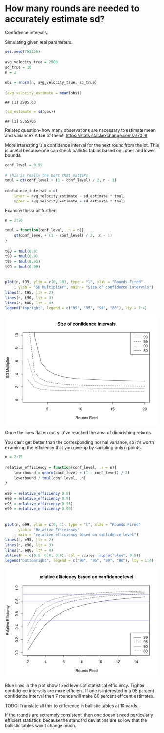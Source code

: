How many rounds are needed to accurately estimate sd?
================

Confidence intervals.

Simulating given real parameters.

``` r
set.seed(793230)

avg_velocity_true = 2900
sd_true = 10
n = 2

obs = rnorm(n, avg_velocity_true, sd_true)

(avg_velocity_estimate = mean(obs))
```

    ## [1] 2905.63

``` r
(sd_estimate = sd(obs))
```

    ## [1] 5.65706

Related question- how many observations are necessary to estimate mean and variance? A **ton** of them!! <https://stats.stackexchange.com/a/7008>

More interesting is a confidence interval for the next round from the lot. This is useful because one can check ballistic tables based on upper and lower bounds.

``` r
conf_level = 0.95

# This is really the part that matters
tmul = qt(conf_level + (1 - conf_level) / 2, n - 1)

confidence_interval = c(
    lower = avg_velocity_estimate - sd_estimate * tmul,
    upper = avg_velocity_estimate + sd_estimate * tmul)
```

Examine this a bit further:

``` r
n = 2:20

tmul = function(conf_level, .n = n){
    qt(conf_level + (1 - conf_level) / 2, .n - 1)
}

t80 = tmul(0.8)
t90 = tmul(0.9)
t95 = tmul(0.95)
t99 = tmul(0.99)


plot(n, t99, ylim = c(0, 10), type = "l", xlab = "Rounds Fired"
    , ylab = "SD Multiplier", main = "Size of confidence intervals")
lines(n, t95, lty = 2)
lines(n, t90, lty = 3)
lines(n, t80, lty = 4)
legend("topright", legend = c("99", "95", "90", "80"), lty = 1:4)
```

![](sd_files/figure-markdown_github/unnamed-chunk-3-1.png)

Once the lines flatten out you've reached the area of diminishing returns.

You can't get better than the corresponding normal variance, so it's worth examining the efficiency that you give up by sampling only n points.

``` r
n = 2:15

relative_efficiency = function(conf_level, .n = n){
    lowerbound = qnorm(conf_level + (1 - conf_level) / 2)
    lowerbound / tmul(conf_level, .n)
}

e80 = relative_efficiency(0.8)
e90 = relative_efficiency(0.9)
e95 = relative_efficiency(0.95)
e99 = relative_efficiency(0.99)


plot(n, e99, ylim = c(0, 1), type = "l", xlab = "Rounds Fired"
    , ylab = "Relative Efficiency"
    , main = "relative efficiency based on confidence level")
lines(n, e95, lty = 2)
lines(n, e90, lty = 3)
lines(n, e80, lty = 4)
abline(h = c(0.5, 0.8, 0.9), col = scales::alpha("blue", 0.5))
legend("bottomright", legend = c("99", "95", "90", "80"), lty = 1:4)
```

![](sd_files/figure-markdown_github/unnamed-chunk-4-1.png)

Blue lines in the plot show fixed levels of statistical efficiency. Tighter confidence intervals are more efficient. If one is interested in a 95 percent confidence interval then 7 rounds will make 80 percent efficent estimates.

TODO: Translate all this to difference in ballistic tables at 1K yards.

If the rounds are extremely consistent, then one doesn't need particularly efficient statistics, because the standard deviations are so low that the ballistic tables won't change much.
